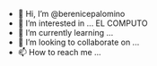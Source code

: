 - 👋 Hi, I’m @berenicepalomino
- 👀 I’m interested in ... EL COMPUTO
- 🌱 I’m currently learning ...
- 💞️ I’m looking to collaborate on ...
- 📫 How to reach me ...

<!---
berenicepalomino/berenicepalomino is a ✨ special ✨ repository because its `README.md` (this file) appears on your GitHub profile.
You can click the Preview link to take a look at your changes.
--->
